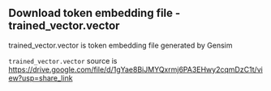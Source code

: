 ## Download token embedding file - trained_vector.vector

trained_vector.vector is token embedding file generated by Gensim

`trained_vector.vector` source is https://drive.google.com/file/d/1gYae8BiJMYQxrmj6PA3EHwy2cqmDzC1t/view?usp=share_link
